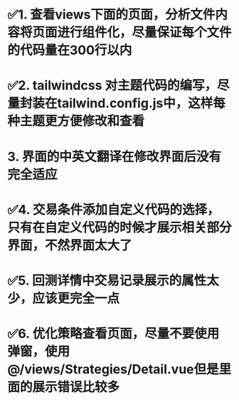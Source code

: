 # ✅1. 查看views下面的页面，分析文件内容将页面进行组件化，尽量保证每个文件的代码量在300行以内
# ✅2. tailwindcss 对主题代码的编写，尽量封装在tailwind.config.js中，这样每种主题更方便修改和查看
# 3. 界面的中英文翻译在修改界面后没有完全适应
# ✅4. 交易条件添加自定义代码的选择，只有在自定义代码的时候才展示相关部分界面，不然界面太大了
# ✅5. 回测详情中交易记录展示的属性太少，应该更完全一点
# ✅6. 优化策略查看页面，尽量不要使用弹窗，使用@/views/Strategies/Detail.vue但是里面的展示错误比较多